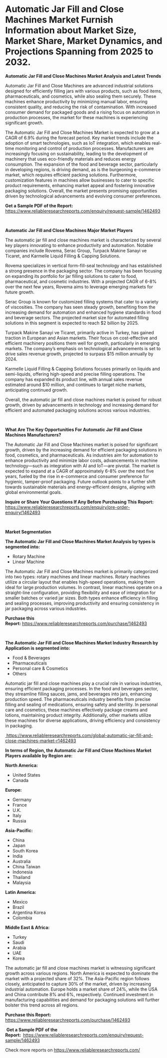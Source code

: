 <p><h1>Automatic Jar Fill and Close Machines Market Furnish Information about Market Size, Market Share, Market Dynamics, and Projections Spanning from 2025 to 2032.</h1></p><p><strong>Automatic Jar Fill and Close Machines Market Analysis and Latest Trends</strong></p>
<p><p>Automatic Jar Fill and Close Machines are advanced industrial solutions designed for efficiently filling jars with various products, such as food items, pharmaceuticals, and cosmetics, while also sealing them securely. These machines enhance productivity by minimizing manual labor, ensuring consistent quality, and reducing the risk of contamination. With increased consumer demand for packaged goods and a rising focus on automation in production processes, the market for these machines is experiencing significant growth.</p><p>The Automatic Jar Fill and Close Machines Market is expected to grow at a CAGR of 6.9% during the forecast period. Key market trends include the adoption of smart technologies, such as IoT integration, which enables real-time monitoring and control of production processes. Manufacturers are increasingly focusing on sustainability, leading to the development of machinery that uses eco-friendly materials and reduces energy consumption. The expansion of the food and beverage sector, particularly in developing regions, is driving demand, as is the burgeoning e-commerce market, which requires efficient packing solutions. Furthermore, customization features in machines allow businesses to cater to specific product requirements, enhancing market appeal and fostering innovative packaging solutions. Overall, the market presents promising opportunities driven by technological advancements and evolving consumer preferences.</p></p>
<p><strong>Get a Sample PDF of the Report:&nbsp;</strong> <a href="https://www.reliableresearchreports.com/enquiry/request-sample/1462493?utm_campaign=2188&utm_medium=2&utm_source=Github&utm_content=ia&utm_term=27022025&utm_id=automatic-jar-fill-and-close-machines">https://www.reliableresearchreports.com/enquiry/request-sample/1462493</a></p>
<p>&nbsp;</p>
<p><strong>Automatic Jar Fill and Close Machines Major Market Players</strong></p>
<p><p>The automatic jar fill and close machines market is characterized by several key players innovating to enhance productivity and automation. Notable companies include Rovema, Serac Group, Turpack Makine Sanayi ve Ticaret, and Karmelle Liquid Filling & Capping Solutions.</p><p>Rovema specializes in vertical form-fill-seal technology and has established a strong presence in the packaging sector. The company has been focusing on expanding its portfolio for jar filling solutions to cater to food, pharmaceutical, and cosmetic industries. With a projected CAGR of 6-8% over the next few years, Rovema aims to leverage emerging markets for future growth.</p><p>Serac Group is known for customized filling systems that cater to a variety of viscosities. The company has seen steady growth, benefiting from the increasing demand for automation and enhanced hygiene standards in food and beverage sectors. The projected market size for automated filling solutions in this segment is expected to reach $2 billion by 2025.</p><p>Turpack Makine Sanayi ve Ticaret, primarily active in Turkey, has gained traction in European and Asian markets. Their focus on cost-effective and efficient machinery positions them well for growth, particularly in emerging markets. The company’s emphasis on technological advancements is set to drive sales revenue growth, projected to surpass $15 million annually by 2024.</p><p>Karmelle Liquid Filling & Capping Solutions focuses primarily on liquids and semi-liquids, offering high-speed and precise filling operations. The company has expanded its product line, with annual sales revenue estimated around $10 million, and continues to target niche markets, anticipating continued growth.</p><p>Overall, the automatic jar fill and close machines market is poised for robust growth, driven by advancements in technology and increasing demand for efficient and automated packaging solutions across various industries.</p></p>
<p>&nbsp;</p>
<p><strong>What Are The Key Opportunities For Automatic Jar Fill and Close Machines Manufacturers?</strong></p>
<p><p>The Automatic Jar Fill and Close Machines market is poised for significant growth, driven by the increasing demand for efficient packaging solutions in food, cosmetics, and pharmaceuticals. As industries aim for automation to enhance productivity and minimize labor costs, advancements in machine technology—such as integration with AI and IoT—are pivotal. The market is expected to expand at a CAGR of approximately 6-8% over the next five years, fueled by the rise in e-commerce and consumer preference for hygienic, tamper-proof packaging. Future outlook points to a further shift towards sustainable materials and energy-efficient designs, aligning with global environmental goals.</p></p>
<p><strong>Inquire or Share Your Questions If Any Before Purchasing This Report:</strong> <a href="https://www.reliableresearchreports.com/enquiry/pre-order-enquiry/1462493?utm_campaign=2188&utm_medium=2&utm_source=Github&utm_content=ia&utm_term=27022025&utm_id=automatic-jar-fill-and-close-machines">https://www.reliableresearchreports.com/enquiry/pre-order-enquiry/1462493</a></p>
<p>&nbsp;</p>
<p><strong>Market Segmentation</strong></p>
<p><strong>The Automatic Jar Fill and Close Machines Market Analysis by types is segmented into:</strong></p>
<p><ul><li>Rotary Machine</li><li>Linear Machine</li></ul></p>
<p><p>The Automatic Jar Fill and Close Machines market is primarily categorized into two types: rotary machines and linear machines. Rotary machines utilize a circular layout that enables high-speed operations, making them ideal for large production volumes. In contrast, linear machines operate on a straight-line configuration, providing flexibility and ease of integration for smaller batches or varied jar sizes. Both types enhance efficiency in filling and sealing processes, improving productivity and ensuring consistency in jar packaging across various industries.</p></p>
<p><strong>Purchase this Report:&nbsp;</strong><a href="https://www.reliableresearchreports.com/purchase/1462493?utm_campaign=2188&utm_medium=2&utm_source=Github&utm_content=ia&utm_term=27022025&utm_id=automatic-jar-fill-and-close-machines">https://www.reliableresearchreports.com/purchase/1462493</a></p>
<p>&nbsp;</p>
<p><strong>The Automatic Jar Fill and Close Machines Market Industry Research by Application is segmented into:</strong></p>
<p><ul><li>Food & Beverages</li><li>Pharmaceuticals</li><li>Personal care & Cosmetics</li><li>Others</li></ul></p>
<p><p>Automatic jar fill and close machines play a crucial role in various industries, ensuring efficient packaging processes. In the food and beverages sector, they streamline filling sauces, jams, and beverages into jars, enhancing production speed. The pharmaceuticals industry benefits from precise filling and sealing of medications, ensuring safety and sterility. In personal care and cosmetics, these machines effectively package creams and lotions, maintaining product integrity. Additionally, other markets utilize these machines for diverse applications, driving efficiency and consistency in packaging.</p></p>
<p><a href="https://www.reliableresearchreports.com/global-automatic-jar-fill-and-close-machines-market-r1462493?utm_campaign=2188&utm_medium=2&utm_source=Github&utm_content=ia&utm_term=27022025&utm_id=automatic-jar-fill-and-close-machines">&nbsp;https://www.reliableresearchreports.com/global-automatic-jar-fill-and-close-machines-market-r1462493</a></p>
<p><strong>In terms of Region, the Automatic Jar Fill and Close Machines Market Players available by Region are:</strong></p>
<p>
    <p> <strong> North America: </strong>
        <ul>
            <li>United States</li>
            <li>Canada</li>
        </ul>
        </p> 
    <p> <strong> Europe: </strong>
        <ul>
            <li>Germany</li>
            <li>France</li>
            <li>U.K.</li>
            <li>Italy</li>
            <li>Russia</li>
        </ul>
        </p> 
    <p> <strong> Asia-Pacific: </strong>
        <ul>
            <li>China</li>
            <li>Japan</li>
            <li>South Korea</li>
            <li>India</li>
            <li>Australia</li>
            <li>China Taiwan</li>
            <li>Indonesia</li>
            <li>Thailand</li>
            <li>Malaysia</li>
        </ul>
        </p> 
    <p> <strong> Latin America: </strong>
        <ul>
            <li>Mexico</li>
            <li>Brazil</li>
            <li>Argentina Korea</li>
            <li>Colombia</li>
        </ul>
        </p> 
    <p> <strong> Middle East & Africa: </strong>
        <ul>
            <li>Turkey</li>
            <li>Saudi</li>
            <li>Arabia</li>
            <li>UAE</li>
            <li>Korea</li>
        </ul>
    </p>
    </p>
<p><p>The automatic jar fill and close machines market is witnessing significant growth across various regions. North America is expected to dominate the market with a projected share of 32%. The Asia-Pacific region follows closely, anticipated to capture 30% of the market, driven by increasing industrial automation. Europe holds a market share of 24%, while the USA and China contribute 8% and 6%, respectively. Continued investment in manufacturing capabilities and demand for packaging solutions will further bolster this trend across all regions.</p></p>
<p><strong>Purchase this Report: </strong><a href="https://www.reliableresearchreports.com/purchase/1462493?utm_campaign=2188&utm_medium=2&utm_source=Github&utm_content=ia&utm_term=27022025&utm_id=automatic-jar-fill-and-close-machines">https://www.reliableresearchreports.com/purchase/1462493</a></p>
<p>&nbsp;<strong>Get a Sample PDF of the Report:&nbsp;&nbsp;</strong><a href="https://www.reliableresearchreports.com/enquiry/request-sample/1462493?utm_campaign=2188&utm_medium=2&utm_source=Github&utm_content=ia&utm_term=27022025&utm_id=automatic-jar-fill-and-close-machines">https://www.reliableresearchreports.com/enquiry/request-sample/1462493</a></p>
<p><strong></strong></p>
<p>Check more reports on <a href="https://www.reliableresearchreports.com/?utm_campaign=2188&utm_medium=2&utm_source=Github&utm_content=ia&utm_term=27022025&utm_id=automatic-jar-fill-and-close-machines">https://www.reliableresearchreports.com/</a></p>